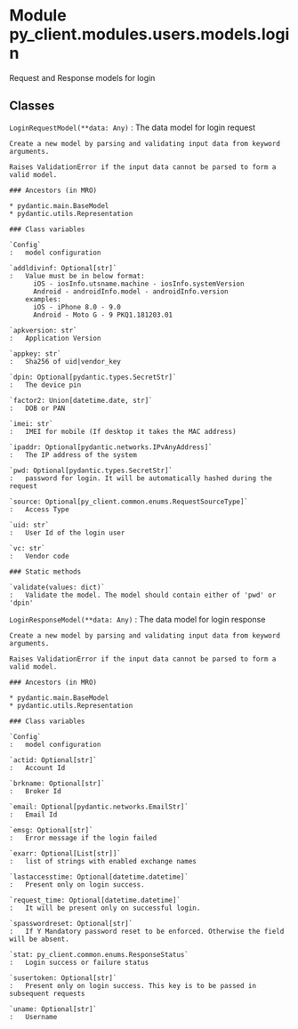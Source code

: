 Module py_client.modules.users.models.login
===========================================
Request and Response models for login

Classes
-------

`LoginRequestModel(**data: Any)`
:   The data model for login request
    
    Create a new model by parsing and validating input data from keyword arguments.
    
    Raises ValidationError if the input data cannot be parsed to form a valid model.

    ### Ancestors (in MRO)

    * pydantic.main.BaseModel
    * pydantic.utils.Representation

    ### Class variables

    `Config`
    :   model configuration

    `addldivinf: Optional[str]`
    :   Value must be in below format:
          iOS - iosInfo.utsname.machine - iosInfo.systemVersion
          Android - androidInfo.model - androidInfo.version
        examples:
          iOS - iPhone 8.0 - 9.0
          Android - Moto G - 9 PKQ1.181203.01

    `apkversion: str`
    :   Application Version

    `appkey: str`
    :   Sha256 of uid|vendor_key

    `dpin: Optional[pydantic.types.SecretStr]`
    :   The device pin

    `factor2: Union[datetime.date, str]`
    :   DOB or PAN

    `imei: str`
    :   IMEI for mobile (If desktop it takes the MAC address)

    `ipaddr: Optional[pydantic.networks.IPvAnyAddress]`
    :   The IP address of the system

    `pwd: Optional[pydantic.types.SecretStr]`
    :   password for login. It will be automatically hashed during the request

    `source: Optional[py_client.common.enums.RequestSourceType]`
    :   Access Type

    `uid: str`
    :   User Id of the login user

    `vc: str`
    :   Vendor code

    ### Static methods

    `validate(values: dict)`
    :   Validate the model. The model should contain either of 'pwd' or 'dpin'

`LoginResponseModel(**data: Any)`
:   The data model for login response
    
    Create a new model by parsing and validating input data from keyword arguments.
    
    Raises ValidationError if the input data cannot be parsed to form a valid model.

    ### Ancestors (in MRO)

    * pydantic.main.BaseModel
    * pydantic.utils.Representation

    ### Class variables

    `Config`
    :   model configuration

    `actid: Optional[str]`
    :   Account Id

    `brkname: Optional[str]`
    :   Broker Id

    `email: Optional[pydantic.networks.EmailStr]`
    :   Email Id

    `emsg: Optional[str]`
    :   Error message if the login failed

    `exarr: Optional[List[str]]`
    :   list of strings with enabled exchange names

    `lastaccesstime: Optional[datetime.datetime]`
    :   Present only on login success.

    `request_time: Optional[datetime.datetime]`
    :   It will be present only on successful login.

    `spasswordreset: Optional[str]`
    :   If Y Mandatory password reset to be enforced. Otherwise the field will be absent.

    `stat: py_client.common.enums.ResponseStatus`
    :   Login success or failure status

    `susertoken: Optional[str]`
    :   Present only on login success. This key is to be passed in subsequent requests

    `uname: Optional[str]`
    :   Username